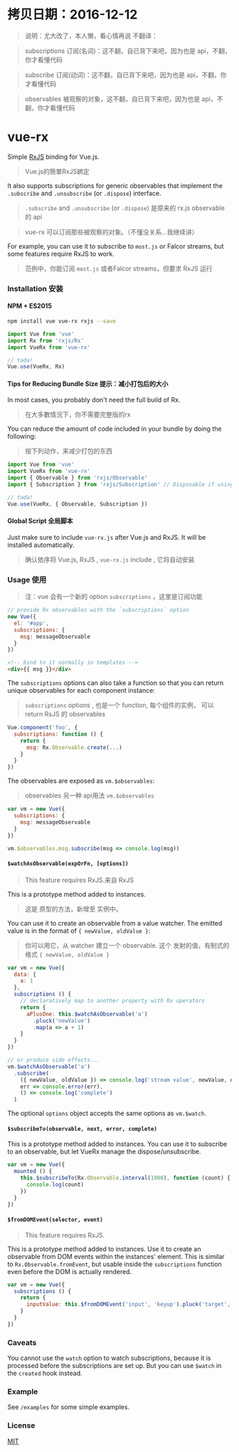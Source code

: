 # 拷贝日期：2016-12-12
> 说明：尤大改了，本人懒，看心情再说
> 不翻译：

> subscriptions 订阅(名词)：这不翻，自已背下来吧，因为也是 api，不翻，你才看懂代码

> subscribe 订阅(动词)：这不翻，自已背下来吧，因为也是 api，不翻，你才看懂代码

> observables 被观察的对象，这不翻，自已背下来吧，因为也是 api，不翻，你才看懂代码



# vue-rx

Simple [RxJS](https://github.com/Reactive-Extensions/RxJS) binding for Vue.js. 

> Vue.js的簡單RxJS綁定

It also supports subscriptions for generic observables that implement the `.subscribe` and `.unsubscribe` (or `.dispose`) interface. 

>  `.subscribe` and `.unsubscribe` (or `.dispose`) 是原来的 rx.js observable 的 api

> vue-rx 可以订阅那些被观察的对象。（不懂没关系…我继续讲）

For example, you can use it to subscribe to `most.js` or Falcor streams, but some features require RxJS to work.

> 范例中，你能订阅 `most.js` 或者Falcor streams，但要求 RxJS 运行

### Installation 安装

#### NPM + ES2015

``` bash
npm install vue vue-rx rxjs --save
```

``` js
import Vue from 'vue'
import Rx from 'rxjs/Rx'
import VueRx from 'vue-rx'

// tada!
Vue.use(VueRx, Rx)
```

#### Tips for Reducing Bundle Size 提示：减小打包后的大小

In most cases, you probably don't need the full build of Rx. 

> 在大多數情況下，你不需要完整版的rx

You can reduce the amount of code included in your bundle by doing the following:

> 按下列动作，来减少打包的东西


``` js
import Vue from 'vue'
import VueRx from 'vue-rx'
import { Observable } from 'rxjs/Observable'
import { Subscription } from 'rxjs/Subscription' // Disposable if using RxJS4

// tada!
Vue.use(VueRx, { Observable, Subscription })
```

#### Global Script 全局脚本

Just make sure to include `vue-rx.js` after Vue.js and RxJS. It will be installed automatically.

> 确认依序将 Vue.js, RxJS , `vue-rx.js` include , 它将自动安装

### Usage 使用

> 注：vue 会有一个新的 option `subscriptions` ，这里是订阅功能
> 

``` js
// provide Rx observables with the `subscriptions` option
new Vue({
  el: '#app',
  subscriptions: {
    msg: messageObservable
  }
})
```

``` html
<!-- bind to it normally in templates -->
<div>{{ msg }}</div>
```

The `subscriptions` options can also take a function so that you can return unique observables for each component instance:

> `subscriptions` options , 也是一个 function, 每个组件的实例， 可以 return RsJS 的 observables


``` js
Vue.component('foo', {
  subscriptions: function () {
    return {
      msg: Rx.Observable.create(...)
    }
  }
})
```

The observables are exposed as `vm.$observables`:

> observables 另一种 api用法 `vm.$observables`

``` js
var vm = new Vue({
  subscriptions: {
    msg: messageObservable
  }
})

vm.$observables.msg.subscribe(msg => console.log(msg))
```

#### `$watchAsObservable(expOrFn, [options])`

> This feature requires RxJS.来自 RxJS

This is a prototype method added to instances.
> 这是 原型的方法，新增至 实例中。

 You can use it to create an observable from a value watcher. The emitted value is in the format of `{ newValue, oldValue }`:

> 你可以用它，从 watcher 建立一个 observable. 这个 发射的值，有制式的格式 `{ newValue, oldValue }`

``` js
var vm = new Vue({
  data: {
    a: 1
  },
  subscriptions () {
    // declaratively map to another property with Rx operators
    return {
      aPlusOne: this.$watchAsObservable('a')
        .pluck('newValue')
        .map(a => a + 1)
    }
  }
})

// or produce side effects...
vm.$watchAsObservable('a')
  .subscribe(
    ({ newValue, oldValue }) => console.log('stream value', newValue, oldValue),
    err => console.error(err),
    () => console.log('complete')
  )
```

The optional `options` object accepts the same options as `vm.$watch`.

#### `$subscribeTo(observable, next, error, complete)`

This is a prototype method added to instances. You can use it to subscribe to an observable, but let VueRx manage the dispose/unsubscribe.

``` js
var vm = new Vue({
  mounted () {
    this.$subscribeTo(Rx.Observable.interval(1000), function (count) {
      console.log(count)
    })
  }
})
```

#### `$fromDOMEvent(selector, event)`

> This feature requires RxJS.

This is a prototype method added to instances. Use it to create an observable from DOM events within the instances' element. This is similar to `Rx.Observable.fromEvent`, but usable inside the `subscriptions` function even before the DOM is actually rendered.

``` js
var vm = new Vue({
  subscriptions () {
    return {
      inputValue: this.$fromDOMEvent('input', 'keyup').pluck('target', 'value')
    }
  }
})
```

### Caveats

You cannot use the `watch` option to watch subscriptions, because it is processed before the subscriptions are set up. But you can use `$watch` in the `created` hook instead.

### Example

See `/examples` for some simple examples.

### License

[MIT](http://opensource.org/licenses/MIT)
